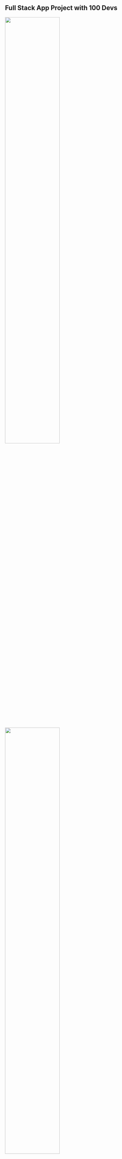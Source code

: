<h2> Full Stack App Project with 100 Devs</h2>

<img src="./screenshot/index.png" width=60%/>
<img src="./screenshot/libraryfeed.png" width=60%/>
<img src="./screenshot/location.png" width=60%/>
<img src="./screenshot/profile.png" width=60%/>

<h3>Built with:</h3>
<ul>
  <li>HTML </li> 
  <li>BOOTSTRAP + CSS (Flexbox and CSS Grid)</li>
  <li>MVC</li>
  <li>MongoDB</li> 
  <li>NODE.JS</li>
  <li>CLOUDINARY</li> 
  
</ul>


<bWhat I learned </b>

<ul>
  <li>CRUD</li>
  <li>Storing data</li>
  <li>MVC</li>
  <li>Forms</li>
  <li>Connecting the front to the back end</li>

</ul>

<b>Continued development</b>

<b>I'd like to:</b>

Add a comments section to each photo


<b>Quick start:</b>

```
$ yarn # npm install
$ yarn build # npm run build
````

## Development

Run Webpack in watch-mode to continually compile the JavaScript as you work:

```
$ yarn watch # npm run watch
```

Build using Scrimba Tutorial on React.

Happy Coding!

# Install

`npm install`

---

# Things to add

- Create a `.env` file in config folder and add the following as `key = value`
  - PORT = 2121 (can be any port example: 3000)
  - DB_STRING = `your database URI`
  - CLOUD_NAME = `your cloudinary cloud name`
  - API_KEY = `your cloudinary api key`
  - API_SECRET = `your cloudinary api secret`

---

# Run

`npm start`
